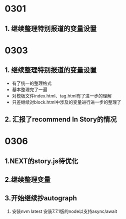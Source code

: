 # 0301
## 1. 继续整理特别报道的变量设置

# 0303
## 1. 继续整理特别报道的变量设置
- 有了统一的整理格式
- 基本整理完了一遍
- 对模板文件index.html、tag.html有了进一步的理解
- 只差继续对block.html中涉及的变量进行进一步的整理了

## 2. 汇报了recommend In Story的情况

# 0306
## 1.NEXT的story.js待优化

## 2.继续整理变量

## 3.开始继续抄autograph
1. 安装nvm latest 安装7.7.1版的node以支持async/await